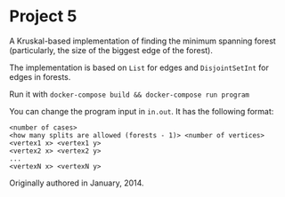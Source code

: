 # Project 5

A Kruskal-based implementation of finding the minimum spanning forest (particularly, the size of the biggest edge of the forest).

The implementation is based on `List` for edges and `DisjointSetInt` for edges in forests.

Run it with `docker-compose build && docker-compose run program`

You can change the program input in `in.out`. It has the following format:

```
<number of cases>
<how many splits are allowed (forests - 1)> <number of vertices>
<vertex1 x> <vertex1 y>
<vertex2 x> <vertex2 y>
...
<vertexN x> <vertexN y>
```

Originally authored in January, 2014.
